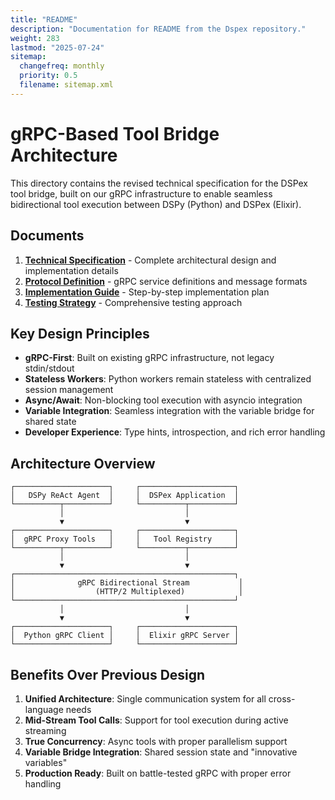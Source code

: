```yaml
---
title: "README"
description: "Documentation for README from the Dspex repository."
weight: 283
lastmod: "2025-07-24"
sitemap:
  changefreq: monthly
  priority: 0.5
  filename: sitemap.xml
---
```


# gRPC-Based Tool Bridge Architecture

This directory contains the revised technical specification for the DSPex tool bridge, built on our gRPC infrastructure to enable seamless bidirectional tool execution between DSPy (Python) and DSPex (Elixir).

## Documents

1. **[Technical Specification](technical_specification.md)** - Complete architectural design and implementation details
2. **[Protocol Definition](protocol_definition.md)** - gRPC service definitions and message formats
3. **[Implementation Guide](implementation_guide.md)** - Step-by-step implementation plan
4. **[Testing Strategy](testing_strategy.md)** - Comprehensive testing approach

## Key Design Principles

- **gRPC-First**: Built on existing gRPC infrastructure, not legacy stdin/stdout
- **Stateless Workers**: Python workers remain stateless with centralized session management
- **Async/Await**: Non-blocking tool execution with asyncio integration
- **Variable Integration**: Seamless integration with the variable bridge for shared state
- **Developer Experience**: Type hints, introspection, and rich error handling

## Architecture Overview

```
┌─────────────────────┐     ┌─────────────────────┐
│   DSPy ReAct Agent  │     │  DSPex Application  │
└──────────┬──────────┘     └──────────┬──────────┘
           │                           │
           ▼                           ▼
┌─────────────────────┐     ┌─────────────────────┐
│  gRPC Proxy Tools   │     │   Tool Registry     │
└──────────┬──────────┘     └──────────┬──────────┘
           │                           │
           ▼                           ▼
┌─────────────────────────────────────────────────┐
│              gRPC Bidirectional Stream           │
│                  (HTTP/2 Multiplexed)            │
└─────────────────────────────────────────────────┘
           │                           │
           ▼                           ▼
┌─────────────────────┐     ┌─────────────────────┐
│  Python gRPC Client │     │  Elixir gRPC Server │
└─────────────────────┘     └─────────────────────┘
```

## Benefits Over Previous Design

1. **Unified Architecture**: Single communication system for all cross-language needs
2. **Mid-Stream Tool Calls**: Support for tool execution during active streaming
3. **True Concurrency**: Async tools with proper parallelism support
4. **Variable Bridge Integration**: Shared session state and "innovative variables"
5. **Production Ready**: Built on battle-tested gRPC with proper error handling